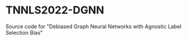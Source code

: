 # TNNLS2022-DGNN
Source code for "Debiased Graph Neural Networks with Agnostic Label Selection Bias"
